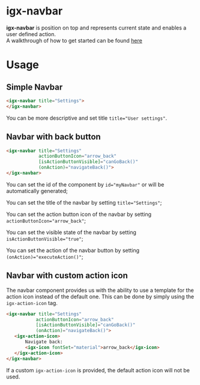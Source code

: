 # igx-navbar

**igx-navbar** is position on top and represents current state and enables a user defined action.  
A walkthrough of how to get started can be found [here](https://www.infragistics.com/products/ignite-ui-angular/angular/components/navbar.html)

# Usage

## Simple Navbar

```html
<igx-navbar title="Settings">
</igx-navbar>
```

You can be more descriptive and set title `title="User settings"`.


## Navbar with back button

```html
<igx-navbar title="Settings"
            actionButtonIcon="arrow_back"
            [isActionButtonVisible]="canGoBack()"
            (onAction)="navigateBack()">
</igx-navbar>
```

You can set the id of the component by `id="myNavbar"` or will be automatically generated;

You can set the title of the navbar by setting `title="Settings"`;

You can set the action button icon of the navbar by setting `actionButtonIcon="arrow_back"`;

You can set the visible state of the navbar by setting `isActionButtonVisible="true"`;

You can set the action of the navbar button by setting `(onAction)="executeAction()"`;

## Navbar with custom action icon

 The navbar component provides us with the ability to use a template for the action icon instead of the default one. This can be done by simply using the `igx-action-icon` tag.
 
 ```html
<igx-navbar title="Settings"
            actionButtonIcon="arrow_back"
            [isActionButtonVisible]="canGoBack()"
            (onAction)="navigateBack()">
    <igx-action-icon>
        Navigate back:
        <igx-icon fontSet="material">arrow_back</igx-icon>
    </igx-action-icon>
</igx-navbar>
```

 If a custom `igx-action-icon` is provided, the default action icon will not be used.